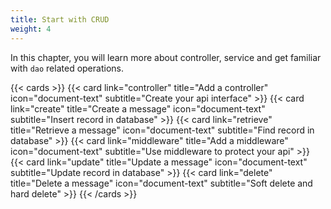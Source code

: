```yaml
---
title: Start with CRUD
weight: 4
---
```


In this chapter, you will learn more about controller, service and get familiar with `dao` related operations.

{{< cards >}}
  {{< card link="controller" title="Add a controller" icon="document-text" subtitle="Create your api interface" >}}
  {{< card link="create" title="Create a message" icon="document-text" subtitle="Insert record in database" >}}
  {{< card link="retrieve" title="Retrieve a message" icon="document-text" subtitle="Find record in database" >}}
  {{< card link="middleware" title="Add a middleware" icon="document-text" subtitle="Use middleware to protect your api" >}}
  {{< card link="update" title="Update a message" icon="document-text" subtitle="Update record in database" >}}
  {{< card link="delete" title="Delete a message" icon="document-text" subtitle="Soft delete and hard delete" >}}
{{< /cards >}}
